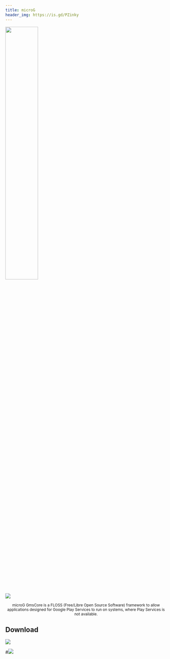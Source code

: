 ```yaml
---
title: microG
header_img: https://is.gd/PZinky
---
```


<img src="https://is.gd/PZinky" style="width: 45%">

![](https://is.gd/ghwVrE)

<p align="center">
<sub>
microG GmsCore is a FLOSS (Free/Libre Open Source Software) framework to allow applications designed for Google Play Services to run on systems, where Play Services is not available.
</sub>
</p>

## Download
[![](https://is.gd/nl2yMm)](https://is.gd/KAR5Gu)

#[![](https://is.gd/LGEerw)](https://is.gd/iIBAm2)
